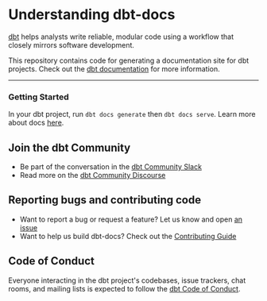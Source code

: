 # Understanding dbt-docs

[dbt](https://github.com/dbt-labs/dbt-core) helps analysts write reliable, modular code using a workflow that closely mirrors software development.

This repository contains code for generating a documentation site for dbt projects. Check out the [dbt documentation](https://docs.getdbt.com/docs/overview) for more information.

---
### Getting Started

In your dbt project, run `dbt docs generate` then `dbt docs serve`.  Learn more about docs [here](https://docs.getdbt.com/reference/commands/cmd-docs).

## Join the dbt Community

- Be part of the conversation in the [dbt Community Slack](http://community.getdbt.com/)
- Read more on the [dbt Community Discourse](https://discourse.getdbt.com)

## Reporting bugs and contributing code

- Want to report a bug or request a feature? Let us know and open [an issue](https://github.com/dbt-labs/dbt-docs/issues/new)
- Want to help us build dbt-docs? Check out the [Contributing Guide](https://github.com/dbt-labs/dbt-docs/blob/HEAD/CONTRIBUTING.md)

## Code of Conduct

Everyone interacting in the dbt project's codebases, issue trackers, chat rooms, and mailing lists is expected to follow the [dbt Code of Conduct](https://community.getdbt.com/code-of-conduct).
